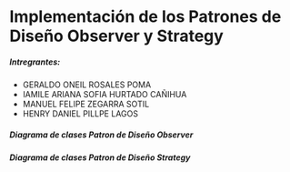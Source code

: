 # **Implementación de los Patrones de Diseño Observer y Strategy**

##### Intregrantes:

* GERALDO ONEIL ROSALES POMA
* IAMILE ARIANA SOFIA HURTADO CAÑIHUA
* MANUEL FELIPE ZEGARRA SOTIL
* HENRY DANIEL PILLPE LAGOS

##### Diagrama de clases Patron de Diseño Observer

##### Diagrama de clases Patron de Diseño Strategy

